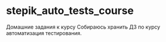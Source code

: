 # stepik_auto_tests_course
Домашние задания к курсу
Собираюсь хранить ДЗ по курсу автоматизация тестирования.
